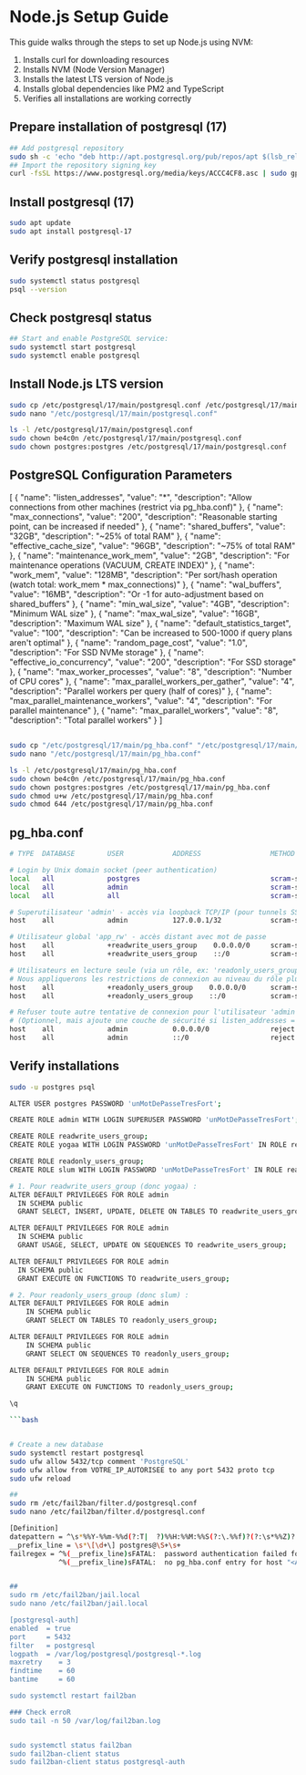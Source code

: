 # Node.js Setup Guide

This guide walks through the steps to set up Node.js using NVM:
1. Installs curl for downloading resources
2. Installs NVM (Node Version Manager)
3. Installs the latest LTS version of Node.js
4. Installs global dependencies like PM2 and TypeScript
5. Verifies all installations are working correctly

## Prepare installation of postgresql (17)
```bash
## Add postgresql repository
sudo sh -c 'echo "deb http://apt.postgresql.org/pub/repos/apt $(lsb_release -cs)-pgdg main" > /etc/apt/sources.list.d/pgdg.list'
## Import the repository signing key
curl -fsSL https://www.postgresql.org/media/keys/ACCC4CF8.asc | sudo gpg --dearmor -o /etc/apt/trusted.gpg.d/postgresql.gpg
```

## Install postgresql (17)
```bash
sudo apt update
sudo apt install postgresql-17
```

## Verify postgresql installation
```bash
sudo systemctl status postgresql
psql --version
```

## Check postgresql status
```bash
## Start and enable PostgreSQL service:
sudo systemctl start postgresql
sudo systemctl enable postgresql
```

## Install Node.js LTS version
```bash
sudo cp /etc/postgresql/17/main/postgresql.conf /etc/postgresql/17/main/postgresql.conf.backup
sudo nano "/etc/postgresql/17/main/postgresql.conf"

ls -l /etc/postgresql/17/main/postgresql.conf
sudo chown be4c0n /etc/postgresql/17/main/postgresql.conf
sudo chown postgres:postgres /etc/postgresql/17/main/postgresql.conf
```
## PostgreSQL Configuration Parameters
[
  {
    "name": "listen_addresses",
    "value": "*",
    "description": "Allow connections from other machines (restrict via pg_hba.conf)"
  },
  {
    "name": "max_connections",
    "value": "200",
    "description": "Reasonable starting point, can be increased if needed"
  },
  {
    "name": "shared_buffers",
    "value": "32GB",
    "description": "~25% of total RAM"
  },
  {
    "name": "effective_cache_size",
    "value": "96GB",
    "description": "~75% of total RAM"
  },
  {
    "name": "maintenance_work_mem",
    "value": "2GB",
    "description": "For maintenance operations (VACUUM, CREATE INDEX)"
  },
  {
    "name": "work_mem",
    "value": "128MB",
    "description": "Per sort/hash operation (watch total: work_mem * max_connections)"
  },
  {
    "name": "wal_buffers",
    "value": "16MB",
    "description": "Or -1 for auto-adjustment based on shared_buffers"
  },
  {
    "name": "min_wal_size",
    "value": "4GB",
    "description": "Minimum WAL size"
  },
  {
    "name": "max_wal_size",
    "value": "16GB",
    "description": "Maximum WAL size"
  },
  {
    "name": "default_statistics_target",
    "value": "100",
    "description": "Can be increased to 500-1000 if query plans aren't optimal"
  },
  {
    "name": "random_page_cost",
    "value": "1.0",
    "description": "For SSD NVMe storage"
  },
  {
    "name": "effective_io_concurrency",
    "value": "200",
    "description": "For SSD storage"
  },
  {
    "name": "max_worker_processes",
    "value": "8",
    "description": "Number of CPU cores"
  },
  {
    "name": "max_parallel_workers_per_gather",
    "value": "4",
    "description": "Parallel workers per query (half of cores)"
  },
  {
    "name": "max_parallel_maintenance_workers",
    "value": "4",
    "description": "For parallel maintenance"
  },
  {
    "name": "max_parallel_workers",
    "value": "8",
    "description": "Total parallel workers"
  }
]

##
```bash
sudo cp "/etc/postgresql/17/main/pg_hba.conf" "/etc/postgresql/17/main/pg_hba.conf.backup"
sudo nano "/etc/postgresql/17/main/pg_hba.conf"

ls -l /etc/postgresql/17/main/pg_hba.conf
sudo chown be4c0n /etc/postgresql/17/main/pg_hba.conf
sudo chown postgres:postgres /etc/postgresql/17/main/pg_hba.conf
sudo chmod u+w /etc/postgresql/17/main/pg_hba.conf
sudo chmod 644 /etc/postgresql/17/main/pg_hba.conf
```

## pg_hba.conf
```bash
# TYPE  DATABASE        USER            ADDRESS                 METHOD

# Login by Unix domain socket (peer authentication)
local   all             postgres                                scram-sha-256
local   all             admin                                   scram-sha-256
local   all             all                                     scram-sha-256

# Superutilisateur 'admin' - accès via loopback TCP/IP (pour tunnels SSH depuis la machine locale)
host    all             admin           127.0.0.1/32            scram-sha-256

# Utilisateur global 'app_rw' - accès distant avec mot de passe
host    all             +readwrite_users_group    0.0.0.0/0     scram-sha-256
host    all             +readwrite_users_group    ::/0          scram-sha-256

# Utilisateurs en lecture seule (via un rôle, ex: 'readonly_users_group') - accès distant avec mot de passe
# Nous appliquerons les restrictions de connexion au niveau du rôle plus tard
host    all             +readonly_users_group    0.0.0.0/0      scram-sha-256
host    all             +readonly_users_group    ::/0           scram-sha-256

# Refuser toute autre tentative de connexion pour l'utilisateur 'admin' depuis le réseau
# (Optionnel, mais ajoute une couche de sécurité si listen_addresses = '*' est large)
host    all             admin           0.0.0.0/0               reject
host    all             admin           ::/0                    reject
```

## Verify installations
```bash
sudo -u postgres psql
```

```bash
ALTER USER postgres PASSWORD 'unMotDePasseTresFort';

CREATE ROLE admin WITH LOGIN SUPERUSER PASSWORD 'unMotDePasseTresFort';

CREATE ROLE readwrite_users_group;
CREATE ROLE yogaa WITH LOGIN PASSWORD 'unMotDePasseTresFort' IN ROLE readwrite_users_group;

CREATE ROLE readonly_users_group;
CREATE ROLE slum WITH LOGIN PASSWORD 'unMotDePasseTresFort' IN ROLE readonly_users_group CONNECTION LIMIT 2;

# 1. Pour readwrite_users_group (donc yogaa) :
ALTER DEFAULT PRIVILEGES FOR ROLE admin
  IN SCHEMA public
  GRANT SELECT, INSERT, UPDATE, DELETE ON TABLES TO readwrite_users_group;

ALTER DEFAULT PRIVILEGES FOR ROLE admin
  IN SCHEMA public
  GRANT USAGE, SELECT, UPDATE ON SEQUENCES TO readwrite_users_group;

ALTER DEFAULT PRIVILEGES FOR ROLE admin
  IN SCHEMA public
  GRANT EXECUTE ON FUNCTIONS TO readwrite_users_group;

# 2. Pour readonly_users_group (donc slum) :
ALTER DEFAULT PRIVILEGES FOR ROLE admin
    IN SCHEMA public
    GRANT SELECT ON TABLES TO readonly_users_group;

ALTER DEFAULT PRIVILEGES FOR ROLE admin
    IN SCHEMA public
    GRANT SELECT ON SEQUENCES TO readonly_users_group;

ALTER DEFAULT PRIVILEGES FOR ROLE admin
    IN SCHEMA public
    GRANT EXECUTE ON FUNCTIONS TO readonly_users_group;

\q

```bash


# Create a new database
sudo systemctl restart postgresql
sudo ufw allow 5432/tcp comment 'PostgreSQL'
sudo ufw allow from VOTRE_IP_AUTORISEE to any port 5432 proto tcp
sudo ufw reload

##
sudo rm /etc/fail2ban/filter.d/postgresql.conf
sudo nano /etc/fail2ban/filter.d/postgresql.conf

[Definition]
datepattern = ^\s*%%Y-%%m-%%d(?:T|  ?)%%H:%%M:%%S(?:\.%%f)?(?:\s*%%Z)?
__prefix_line = \s*\[\d+\] postgres@\S+\s+
failregex = ^%(__prefix_line)sFATAL:  password authentication failed for user "<ADDR>"
            ^%(__prefix_line)sFATAL:  no pg_hba.conf entry for host "<ADDR>", user "<F-USER>[^"]+</F-USER>"


##
sudo rm /etc/fail2ban/jail.local
sudo nano /etc/fail2ban/jail.local

[postgresql-auth]
enabled  = true
port     = 5432
filter   = postgresql
logpath  = /var/log/postgresql/postgresql-*.log
maxretry    = 3
findtime    = 60
bantime     = 60

sudo systemctl restart fail2ban

### Check erroR
sudo tail -n 50 /var/log/fail2ban.log


sudo systemctl status fail2ban
sudo fail2ban-client status
sudo fail2ban-client status postgresql-auth